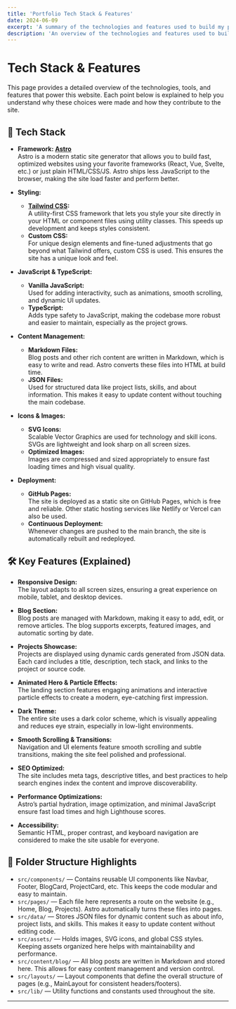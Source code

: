 ```yaml
---
title: 'Portfolio Tech Stack & Features'
date: 2024-06-09
excerpt: 'A summary of the technologies and features used to build my portfolio website.'
description: 'An overview of the technologies and features used to build my portfolio website.'
---
```


# Tech Stack & Features

This page provides a detailed overview of the technologies, tools, and features that power this website. Each point below is explained to help you understand why these choices were made and how they contribute to the site.

## 🚀 Tech Stack

- **Framework: [Astro](https://astro.build/)**  
  Astro is a modern static site generator that allows you to build fast, optimized websites using your favorite frameworks (React, Vue, Svelte, etc.) or just plain HTML/CSS/JS. Astro ships less JavaScript to the browser, making the site load faster and perform better.

- **Styling:**
  - **[Tailwind CSS](https://tailwindcss.com/):**  
    A utility-first CSS framework that lets you style your site directly in your HTML or component files using utility classes. This speeds up development and keeps styles consistent.
  - **Custom CSS:**  
    For unique design elements and fine-tuned adjustments that go beyond what Tailwind offers, custom CSS is used. This ensures the site has a unique look and feel.

- **JavaScript & TypeScript:**
  - **Vanilla JavaScript:**  
    Used for adding interactivity, such as animations, smooth scrolling, and dynamic UI updates.
  - **TypeScript:**  
    Adds type safety to JavaScript, making the codebase more robust and easier to maintain, especially as the project grows.

- **Content Management:**
  - **Markdown Files:**  
    Blog posts and other rich content are written in Markdown, which is easy to write and read. Astro converts these files into HTML at build time.
  - **JSON Files:**  
    Used for structured data like project lists, skills, and about information. This makes it easy to update content without touching the main codebase.

- **Icons & Images:**
  - **SVG Icons:**  
    Scalable Vector Graphics are used for technology and skill icons. SVGs are lightweight and look sharp on all screen sizes.
  - **Optimized Images:**  
    Images are compressed and sized appropriately to ensure fast loading times and high visual quality.

- **Deployment:**
  - **GitHub Pages:**  
    The site is deployed as a static site on GitHub Pages, which is free and reliable. Other static hosting services like Netlify or Vercel can also be used.
  - **Continuous Deployment:**  
    Whenever changes are pushed to the main branch, the site is automatically rebuilt and redeployed.

## 🛠️ Key Features (Explained)

- **Responsive Design:**  
  The layout adapts to all screen sizes, ensuring a great experience on mobile, tablet, and desktop devices.

- **Blog Section:**  
  Blog posts are managed with Markdown, making it easy to add, edit, or remove articles. The blog supports excerpts, featured images, and automatic sorting by date.

- **Projects Showcase:**  
  Projects are displayed using dynamic cards generated from JSON data. Each card includes a title, description, tech stack, and links to the project or source code.

- **Animated Hero & Particle Effects:**  
  The landing section features engaging animations and interactive particle effects to create a modern, eye-catching first impression.

- **Dark Theme:**  
  The entire site uses a dark color scheme, which is visually appealing and reduces eye strain, especially in low-light environments.

- **Smooth Scrolling & Transitions:**  
  Navigation and UI elements feature smooth scrolling and subtle transitions, making the site feel polished and professional.

- **SEO Optimized:**  
  The site includes meta tags, descriptive titles, and best practices to help search engines index the content and improve discoverability.

- **Performance Optimizations:**  
  Astro’s partial hydration, image optimization, and minimal JavaScript ensure fast load times and high Lighthouse scores.

- **Accessibility:**  
  Semantic HTML, proper contrast, and keyboard navigation are considered to make the site usable for everyone.

## 📁 Folder Structure Highlights

- `src/components/` — Contains reusable UI components like Navbar, Footer, BlogCard, ProjectCard, etc. This keeps the code modular and easy to maintain.
- `src/pages/` — Each file here represents a route on the website (e.g., Home, Blog, Projects). Astro automatically turns these files into pages.
- `src/data/` — Stores JSON files for dynamic content such as about info, project lists, and skills. This makes it easy to update content without editing code.
- `src/assets/` — Holds images, SVG icons, and global CSS styles. Keeping assets organized here helps with maintainability and performance.
- `src/content/blog/` — All blog posts are written in Markdown and stored here. This allows for easy content management and version control.
- `src/layouts/` — Layout components that define the overall structure of pages (e.g., MainLayout for consistent headers/footers).
- `src/lib/` — Utility functions and constants used throughout the site.

---
